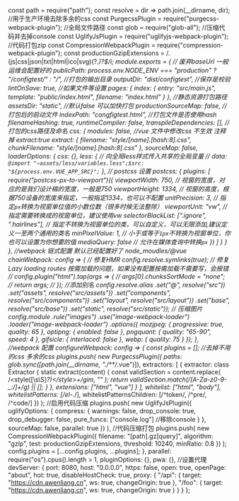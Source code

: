 const path = require("path");
const resolve = dir => path.join(__dirname, dir);
//用于生产环境去除多余的css
const PurgecssPlugin = require("purgecss-webpack-plugin");
//全局文件路径
const glob = require("glob-all");
//压缩代码并去掉console
const UglifyJsPlugin = require("uglifyjs-webpack-plugin");
//代码打包zip
const CompressionWebpackPlugin = require("compression-webpack-plugin");
const productionGzipExtensions = /\.(js|css|json|txt|html|ico|svg)(\?.*)?$/i;
module.exports = {
  // 废弃baseUrl  一般运维会配置好的
  publicPath: process.env.NODE_ENV === "production" ? "/configtest/" : "/",
  //打包的输出目录
  outputDir: "dist/configtest",
  //保存是校验
  lintOnSave: true,
  //如果文件等设置
  pages: {
    index: {
      entry: "src/main.js",
      template: "public/index.html",
      filename: "index.html"
    }
  },
  //静态资源打包路径
  assetsDir: "static",
  //默认false 可以加快打包
  productionSourceMap: false,
  //打包后的启动文件
  indexPath: "congfigtest.html",
  //打包文件是否使用hash
  filenameHashing: true,
  runtimeCompiler: false,
  transpileDependencies: [],
  //打包的css路径及命名
  css: {
    modules: false,
    //vue 文件中修改css 不生效 注释掉  extract:true
    extract: {
      filename: "style/[name].[hash:8].css",
      chunkFilename: "style/[name].[hash:8].css"
    },
    sourceMap: false,
    loaderOptions: {
      css: {},
      less: {
        // 向全局less样式传入共享的全局变量
        // data: `@import "~assets/less/variables.less";$src: "${process.env.VUE_APP_SRC}";`
      },
      // postcss 设置
      postcss: {
        plugins: [
          require("postcss-px-to-viewport")({
            viewportWidth: 750, // 视窗的宽度，对应的是我们设计稿的宽度，一般是750
            viewportHeight: 1334, // 视窗的高度，根据750设备的宽度来指定，一般指定1334，也可以不配置
            unitPrecision: 3, // 指定`px`转换为视窗单位值的小数位数（很多时候无法整除）
            viewportUnit: "vw", // 指定需要转换成的视窗单位，建议使用vw
            selectorBlackList: [".ignore", ".hairlines"], // 指定不转换为视窗单位的类，可以自定义，可以无限添加,建议定义一至两个通用的类名
            minPixelValue: 1, // 小于或等于`1px`不转换为视窗单位，你也可以设置为你想要的值
            mediaQuery: false // 允许在媒体查询中转换`px`
          })
        ]
      }
    }
  },
  //webpack 链式配置   默认已经配置好了  node_moudles/@vue
  chainWebpack: config => {
    // 修复HMR
    config.resolve.symlinks(true);
    // 修复Lazy loading routes  按需加载的问题，如果没有配置按需加载不需要写，会报错
    // config.plugin("html").tap(args => {
    //   args[0].chunksSortMode = "none";
    //   return args;
    // });
    //添加别名
    config.resolve.alias
      .set("@", resolve("src"))
      .set("assets", resolve("src/assets"))
      .set("components", resolve("src/components"))
      .set("layout", resolve("src/layout"))
      .set("base", resolve("src/base"))
      .set("static", resolve("src/static"));
    // 压缩图片
    config.module
      .rule("images")
      .use("image-webpack-loader")
      .loader("image-webpack-loader")
      .options({
        mozjpeg: { progressive: true, quality: 65 },
        optipng: { enabled: false },
        pngquant: { quality: "65-90", speed: 4 },
        gifsicle: { interlaced: false },
        webp: { quality: 75 }
      });
  },
  //webpack 配置
  configureWebpack: config => {
    const plugins = [];
    //去掉不用的css 多余的css
    plugins.push(
      new PurgecssPlugin({
        paths: glob.sync([path.join(__dirname, "./**/*.vue")]),
        extractors: [
          {
            extractor: class Extractor {
              static extract(content) {
                const validSection = content.replace(
                  /<style([\s\S]*?)<\/style>+/gim,
                  ""
                );
                return validSection.match(/[A-Za-z0-9-_:/]+/g) || [];
              }
            },
            extensions: ["html", "vue"]
          }
        ],
        whitelist: ["html", "body"],
        whitelistPatterns: [/el-.*/],
        whitelistPatternsChildren: [/^token/, /^pre/, /^code/]
      })
    );
    //启用代码压缩
    plugins.push(
      new UglifyJsPlugin({
        uglifyOptions: {
          compress: {
            warnings: false,
            drop_console: true,
            drop_debugger: false,
            pure_funcs: ["console.log"] //移除console
          }
        },
        sourceMap: false,
        parallel: true
      })
    ),
      //代码压缩打包
      plugins.push(
        new CompressionWebpackPlugin({
          filename: "[path].gz[query]",
          algorithm: "gzip",
          test: productionGzipExtensions,
          threshold: 10240,
          minRatio: 0.8
        })
      );
    config.plugins = [...config.plugins, ...plugins];
  },
  parallel: require("os").cpus().length > 1,
  pluginOptions: {},
  pwa: {},
  //设置代理
  devServer: {
    port: 8080,
    host: "0.0.0.0",
    https: false,
    open: true,
    openPage: "about",
    hot: true,
    disableHostCheck: true,
    proxy: {
      "/api": {
        target: "https://cdn.awenliang.cn",
        ws: true,
        changeOrigin: true
      },
      "/foo": {
        target: "https://cdn.awenliang.cn",
        ws: true,
        changeOrigin: true
      }
    }
  }
};
